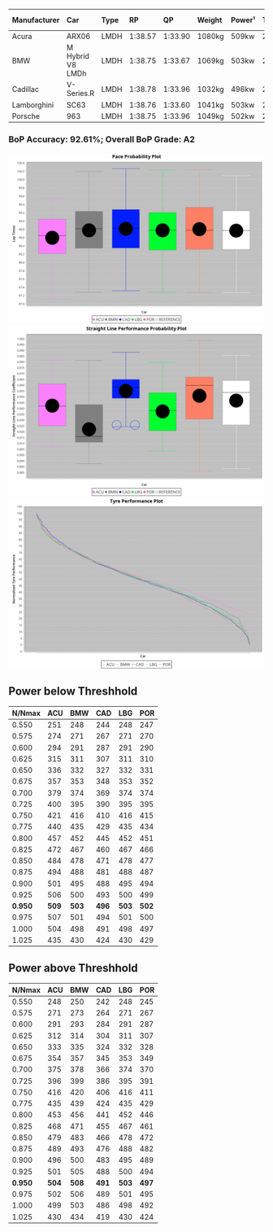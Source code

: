 |Manufacturer|Car|Type|RP|QP|Weight|Power¹|Threshhold|PINC|Power²|E/Stint|AVG Vmax|FDS|RDLC|L/Stint|BOP-Grade|ModelAccuracy|ModelPoints|Match%|
|:-|:-|:-|:-|:-|:-|:-|:-|:-|:-|:-|:-|:-|:-|:-|:-|:-|:-|:-|
|Acura|ARX06|LMDH|1:38.57|1:33.90|1080kg|509kw|210.0kph|-1%|504kw|905MJ|311.57kph|-|0.99|29|-B2|100.00%|995|80.59%|
|BMW|M Hybrid V8 LMDh|LMDH|1:38.75|1:33.67|1069kg|503kw|210.0kph|1%|508kw|892MJ|308.67kph|-|1.00|29|~A1|98.60%|1690|100.00%|
|Cadillac|V-Series.R|LMDH|1:38.78|1:33.96|1032kg|496kw|210.0kph|-1%|491kw|869MJ|313.62kph|-|1.03|29|+A2|98.38%|1765|91.19%|
|Lamborghini|SC63|LMDH|1:38.76|1:33.60|1041kg|503kw|210.0kph|0%|503kw|884MJ|311.95kph|-|1.05|29|+A2|96.77%|419|91.30%|
|Porsche|963|LMDH|1:38.75|1:33.96|1049kg|502kw|210.0kph|-1%|497kw|885MJ|313.57kph|-|1.02|29|~A1|96.81%|5438|100.00%|

### BoP Accuracy: 92.61%; Overall BoP Grade: A2
![PACECHART](./IMG/ACOMETHOD.png)
![STRAIGHTLINEPERFORMANCECHART](./IMG/ACOMETHOD_sp.png)
![TYREPERFORMANCECHART](./IMG/ACOMETHOD_tw.png)

## Power below Threshhold
|N/Nmax|ACU|BMW|CAD|LBG|POR|
|:-|:-|:-|:-|:-|:-|
|0.550|251|248|244|248|247|
|0.575|274|271|267|271|270|
|0.600|294|291|287|291|290|
|0.625|315|311|307|311|310|
|0.650|336|332|327|332|331|
|0.675|357|353|348|353|352|
|0.700|379|374|369|374|374|
|0.725|400|395|390|395|395|
|0.750|421|416|410|416|415|
|0.775|440|435|429|435|434|
|0.800|457|452|445|452|451|
|0.825|472|467|460|467|466|
|0.850|484|478|471|478|477|
|0.875|494|488|481|488|487|
|0.900|501|495|488|495|494|
|0.925|506|500|493|500|499|
|**0.950**|**509**|**503**|**496**|**503**|**502**|
|0.975|507|501|494|501|500|
|1.000|504|498|491|498|497|
|1.025|435|430|424|430|429|

## Power above Threshhold
|N/Nmax|ACU|BMW|CAD|LBG|POR|
|:-|:-|:-|:-|:-|:-|
|0.550|248|250|242|248|245|
|0.575|271|273|264|271|267|
|0.600|291|293|284|291|287|
|0.625|312|314|304|311|307|
|0.650|333|335|324|332|328|
|0.675|354|357|345|353|349|
|0.700|375|378|366|374|370|
|0.725|396|399|386|395|391|
|0.750|416|420|406|416|411|
|0.775|435|439|424|435|429|
|0.800|453|456|441|452|446|
|0.825|468|471|455|467|461|
|0.850|479|483|466|478|472|
|0.875|489|493|476|488|482|
|0.900|496|500|483|495|489|
|0.925|501|505|488|500|494|
|**0.950**|**504**|**508**|**491**|**503**|**497**|
|0.975|502|506|489|501|495|
|1.000|499|503|486|498|492|
|1.025|430|434|419|430|424|
